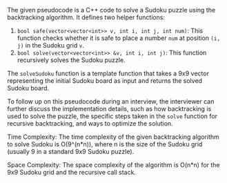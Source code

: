 The given pseudocode is a C++ code to solve a Sudoku puzzle using the backtracking algorithm. It defines two helper functions:
1. `bool safe(vector<vector<int>> v, int i, int j, int num)`: This function checks whether it is safe to place a number `num` at position `(i, j)` in the Sudoku grid `v`.
2. `bool solve(vector<vector<int>> &v, int i, int j)`: This function recursively solves the Sudoku puzzle.

The `solveSudoku` function is a template function that takes a 9x9 vector representing the initial Sudoku board as input and returns the solved Sudoku board.

To follow up on this pseudocode during an interview, the interviewer can further discuss the implementation details, such as how backtracking is used to solve the puzzle, the specific steps taken in the `solve` function for recursive backtracking, and ways to optimize the solution.

Time Complexity: The time complexity of the given backtracking algorithm to solve Sudoku is O(9^(n*n)), where n is the size of the Sudoku grid (usually 9 in a standard 9x9 Sudoku puzzle).

Space Complexity: The space complexity of the algorithm is O(n*n) for the 9x9 Sudoku grid and the recursive call stack.